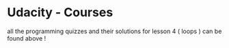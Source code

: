 # Udacity - Courses

all the programming quizzes and their solutions for lesson 4 ( loops ) can be found above !